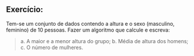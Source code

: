 ## Exercício:

Tem-se um conjunto de dados contendo a altura e o sexo (masculino, feminino) de 10 pessoas. Fazer um algoritmo que calcule e escreva:

> a. A maior e a menor altura do grupo;
> b. Média de altura dos homens;
> c. O número de mulheres.
